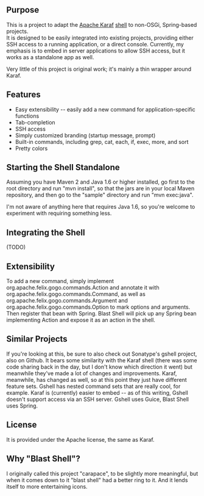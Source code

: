 Purpose
-------

This is a project to adapt the [Apache Karaf][karaf] [shell][karaf-shell] to non-OSGi, Spring-based projects.  
It is designed to be easily integrated into existing projects, providing either SSH access to a running application, 
or a direct console. Currently, my emphasis is to embed in server applications to allow SSH access, but it works as a
standalone app as well.

Very little of this project is original work; it's mainly a thin wrapper around Karaf.

Features
--------

* Easy extensibility -- easily add a new command for application-specific functions
* Tab-completion
* SSH access
* Simply customized branding (startup message, prompt)
* Built-in commands, including grep, cat, each, if, exec, more, and sort
* Pretty colors


[karaf]: http://felix.apache.org/site/apache-felix-karaf.html
[karaf-shell]: http://felix.apache.org/site/41-console-and-commands.html


Starting the Shell Standalone
-----------------------------

Assuming you have Maven 2 and Java 1.6 or higher installed, go first to the root directory and run "mvn install", so that the jars are in your local Maven repository, and then go to the "sample" directory and run "mvn exec:java".

I'm not aware of anything here that requires Java 1.6, so you're welcome to experiment with requiring something less.

Integrating the Shell
--------------------

(TODO)


Extensibility
-------------
To add a new command, simply implement org.apache.felix.gogo.commands.Action and annotate it with org.apache.felix.gogo.commands.Command, as well as org.apache.felix.gogo.commands.Argument and org.apache.felix.gogo.commands.Option to mark options and arguments. 
Then register that bean with Spring.  Blast Shell will pick up any Spring bean implementing Action and expose it as an
action in the shell.


Similar Projects
----------------
If you're looking at this, be sure to also check out Sonatype's gshell project, also on Github. It bears some similarity
with the Karaf shell (there was some code sharing back in the day, but I don't know which direction it went) but meanwhile
they've made a lot of changes and improvements. Karaf, meanwhile, has changed as well, so at this point they just have
different feature sets.  Gshell has nested command sets that are really cool, for example. Karaf is (currently) easier to
embed -- as of this writing, Gshell doesn't support access via an SSH server. Gshell uses Guice, Blast Shell uses Spring.


License
-------

It is provided under the Apache license, the same as Karaf.

Why "Blast Shell"? 
------------------

I originally called this project "carapace", to be slightly more meaningful, but when it comes down to it "blast shell" had a better ring to it. And it lends itself to more entertaining icons. 

